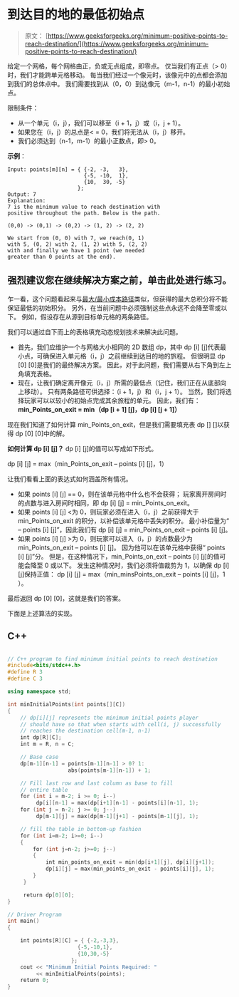 # 到达目的地的最低初始点

> 原文： [https://www.geeksforgeeks.org/minimum-positive-points-to-reach-destination/](https://www.geeksforgeeks.org/minimum-positive-points-to-reach-destination/)

给定一个网格，每个网格由正，负或无点组成，即零点。 仅当我们有正点（> 0）时，我们才能跨单元格移动。 每当我们经过一个像元时，该像元中的点都会添加到我们的总体点中。 我们需要找到从（0，0）到达像元（m-1，n-1）的最小初始点。

限制条件：

*   从一个单元（i，j），我们可以移至（i + 1，j）或（i，j + 1）。
*   如果您在（i，j）的总点是< = 0，我们将无法从（i，j）移开。
*   我们必须达到（n-1，m-1）的最小正数点，即> 0。

**示例**：

```
Input: points[m][n] = { {-2, -3,   3}, 
                        {-5, -10,  1}, 
                        {10,  30, -5} 
                      };
Output: 7
Explanation: 
7 is the minimum value to reach destination with 
positive throughout the path. Below is the path.

(0,0) -> (0,1) -> (0,2) -> (1, 2) -> (2, 2)

We start from (0, 0) with 7, we reach(0, 1) 
with 5, (0, 2) with 2, (1, 2) with 5, (2, 2)
with and finally we have 1 point (we needed 
greater than 0 points at the end). 
```

[](https://practice.geeksforgeeks.org/problem-page.php?pid=91)

## 强烈建议您在继续解决方案之前，单击此处进行练习。

乍一看，这个问题看起来与[最大/最小成本路径](https://www.geeksforgeeks.org/dynamic-programming-set-6-min-cost-path/)类似，但获得的最大总积分将不能保证最低的初始积分。 另外，在当前问题中必须强制这些点永远不会降至零或以下。 例如，假设存在从源到目标单元格的两条路径。

我们可以通过自下而上的表格填充动态规划技术来解决此问题。

*   首先，我们应维护一个与网格大小相同的 2D 数组 dp，其中 dp [i] [j]代表最小点，可确保进入单元格（i，j）之前继续到达目的地的旅程。 但很明显 dp [0] [0]是我们的最终解决方案。 因此，对于此问题，我们需要从右下角到左上角填充表格。
*   现在，让我们确定离开像元（i，j）所需的最低点（记住，我们正在从底部向上移动）。 只有两条路径可供选择：（i + 1，j）和（i，j + 1）。 当然，我们将选择玩家可以以较小的初始点完成其余旅程的单元。 因此，我们有： **min_Points_on_exit = min（dp [i + 1] [j]，dp [i] [j + 1]）**

现在我们知道了如何计算 min_Points_on_exit，但是我们需要填充表 dp [] []以获得 dp [0] [0]中的解。

**如何计算 dp [i] [j]？**
dp [i] [j]的值可以写成如下形式。

dp [i] [j] = max（min_Points_on_exit – points [i] [j]，1）

让我们看看上面的表达式如何涵盖所有情况。

*   如果 points [i] [j] == 0，则在该单元格中什么也不会获得； 玩家离开房间时的点数与进入房间时相同，即 dp [i] [j] = min_Points_on_exit。
*   如果 points [i] [j] <为 0，则玩家必须在进入（i，j）之前获得大于 min_Points_on_exit 的积分，以补偿该单元格中丢失的积分。 最小补偿量为“ – points [i] [j]”，因此我们有 dp [i] [j] = min_Points_on_exit – points [i] [j]。
*   如果 points [i] [j] >为 0，则玩家可以进入（i，j）的点数最少为 min_Points_on_exit – points [i] [j]。 因为他可以在该单元格中获得“ points [i] [j]”分。 但是，在这种情况下，min_Points_on_exit – points [i] [j]的值可能会降至 0 或以下。 发生这种情况时，我们必须将值裁剪为 1，以确保 dp [i] [j]保持正值：
    dp [i] [j] = max（min_minsPoints_on_exit – points [i] [j]，1 ）。

最后返回 dp [0] [0]，这就是我们的答案。

下面是上述算法的实现。

## C++ 

```cpp

// C++ program to find minimum initial points to reach destination 
#include<bits/stdc++.h> 
#define R 3 
#define C 3 

using namespace std; 

int minInitialPoints(int points[][C]) 
{ 
    // dp[i][j] represents the minimum initial points player 
    // should have so that when starts with cell(i, j) successfully 
    // reaches the destination cell(m-1, n-1) 
    int dp[R][C]; 
    int m = R, n = C; 

    // Base case 
    dp[m-1][n-1] = points[m-1][n-1] > 0? 1: 
                   abs(points[m-1][n-1]) + 1; 

    // Fill last row and last column as base to fill 
    // entire table 
    for (int i = m-2; i >= 0; i--) 
         dp[i][n-1] = max(dp[i+1][n-1] - points[i][n-1], 1); 
    for (int j = n-2; j >= 0; j--) 
         dp[m-1][j] = max(dp[m-1][j+1] - points[m-1][j], 1); 

    // fill the table in bottom-up fashion 
    for (int i=m-2; i>=0; i--) 
    { 
        for (int j=n-2; j>=0; j--) 
        { 
            int min_points_on_exit = min(dp[i+1][j], dp[i][j+1]); 
            dp[i][j] = max(min_points_on_exit - points[i][j], 1); 
        } 
     } 

     return dp[0][0]; 
} 

// Driver Program 
int main() 
{ 

    int points[R][C] = { {-2,-3,3}, 
                      {-5,-10,1}, 
                      {10,30,-5} 
                    }; 
    cout << "Minimum Initial Points Required: "
         << minInitialPoints(points); 
    return 0; 
} 

```
